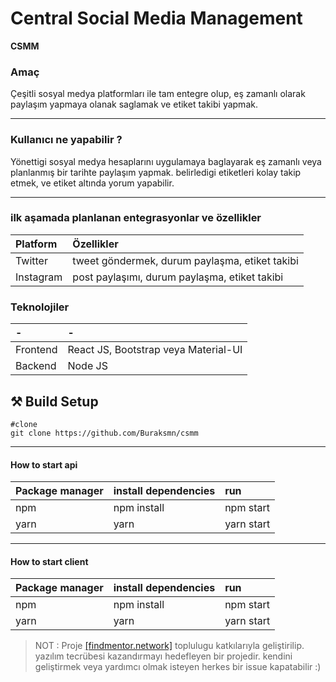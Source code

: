 # Central Social Media Management

**CSMM**

### Amaç

Çeşitli sosyal medya platformları ile tam entegre olup, eş zamanlı olarak paylaşım yapmaya olanak saglamak ve etiket takibi yapmak.

---

### Kullanıcı ne yapabilir ?

Yönettigi sosyal medya hesaplarını uygulamaya baglayarak eş zamanlı veya planlanmış bir tarihte paylaşım yapmak.
belirledigi etiketleri kolay takip etmek, ve etiket altında yorum yapabilir.

---

### ilk aşamada planlanan entegrasyonlar ve özellikler

| Platform  | Özellikler                                     |
| :-------- | :--------------------------------------------- |
| Twitter   | tweet göndermek, durum paylaşma, etiket takibi |
| Instagram | post paylaşımı, durum paylaşma, etiket takibi  |

### Teknolojiler

| -        | -                                    |
| :------- | :----------------------------------- |
| Frontend | React JS, Bootstrap veya Material-UI |
| Backend  | Node JS                              |

##

## ⚒️ Build Setup

```
#clone
git clone https://github.com/Buraksmn/csmm
```

---

#### How to start api

| Package manager | install dependencies | run        |
| :-------------- | -------------------- | :--------- |
| npm             | npm install          | npm start  |
| yarn            | yarn                 | yarn start |

---

#### How to start client

| Package manager | install dependencies | run        |
| :-------------- | -------------------- | :--------- |
| npm             | npm install          | npm start  |
| yarn            | yarn                 | yarn start |

> NOT : Proje [[findmentor.network]][1] toplulugu katkılarıyla geliştirilip. yazılım tecrübesi kazandırmayı hedefleyen bir projedir. kendini geliştirmek veya yardımcı olmak isteyen herkes bir issue kapatabilir :)

[1]: https://findmentor.network/ "findmentor.network"
